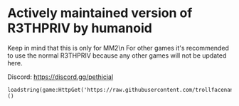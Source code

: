 # Actively maintained version of R3THPRIV by humanoid

Keep in mind that this is only for MM2\n
For other games it's recommended to use the normal R3THPRIV because any other games will not be updated here.

Discord: https://discord.gg/pethicial

```
loadstring(game:HttpGet('https://raw.githubusercontent.com/trollfacenan/R3THPRIV/main/loader.lua'))()
```
